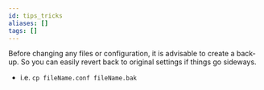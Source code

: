 ```yaml
---
id: tips_tricks
aliases: []
tags: []
---
```


Before changing any files or configuration, it is advisable to create a back-up.
So you can easily revert back to original settings if things go sideways.

  - i.e. `cp fileName.conf fileName.bak`
  

